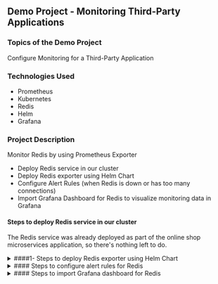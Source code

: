## Demo Project - Monitoring Third-Party Applications

### Topics of the Demo Project
Configure Monitoring for a Third-Party Application

### Technologies Used
- Prometheus
- Kubernetes
- Redis
- Helm
- Grafana

### Project Description
Monitor Redis by using Prometheus Exporter
- Deploy Redis service in our cluster
- Deploy Redis exporter using Helm Chart
- Configure Alert Rules (when Redis is down or has too many connections)
- Import Grafana Dashboard for Redis to visualize monitoring data in Grafana


#### Steps to deploy Redis service in our cluster
The Redis service was already deployed as part of the online shop microservices application, so there's nothing left to do.
<details>
  <summary>####1- Steps to deploy Redis exporter using Helm Chart</summary>

The most popular Redis exporter is available at [https://github.com/oliver006/redis_exporter](https://github.com/oliver006/redis_exporter). Since we want to deploy it in a Kubernetes cluster we are going to use a Helm chart to do this.

There are different ways to find the chart:
- [ArtifactHub](https://artifacthub.io/packages/helm/prometheus-community/prometheus-redis-exporter)
- [Github](https://github.com/prometheus-community/helm-charts/tree/main/charts/prometheus-redis-exporter)

This chart bootstraps the deployment of exactly the Redis exporter mentioned above. In the [values.yaml](https://github.com/prometheus-community/helm-charts/blob/main/charts/prometheus-redis-exporter/values.yaml) file of the chart we can see what variables may be set/overridden when using this chart.

We need to know the name and port of the redis service in the K8s cluster:
```sh
kubectl get services
# NAME                                       TYPE           CLUSTER-IP       EXTERNAL-IP                                                                 PORT(S)        AGE
# adservice                                  ClusterIP      10.100.22.140    <none>                                                                      9555/TCP       10d
# ...
# redis-exporter-prometheus-redis-exporter   ClusterIP      10.100.137.137   <none>                                                                      9121/TCP       43m
# rediscart                                  ClusterIP      10.100.206.38    <none>                                                                      6379/TCP       10d
# shippingservice                            ClusterIP      10.100.95.95     <none>                                                                      50051/TCP      10d
```

The service name is 'rediscart' and it is listening on port 6379. Now we can create a file called `redis-values.yaml` with the following content:
```yaml
serviceMonitor:
  enabled: true
  labels:
    release: monitoring

redisAddress: redis://rediscart:6379
```

```sh
helm repo add prometheus-community https://prometheus-community.github.io/helm-charts
# "prometheus-community" already exists with the same configuration, skipping

helm repo update
# Hang tight while we grab the latest from your chart repositories...
# ...Successfully got an update from the "ingress" chart repository
# ...Successfully got an update from the "bitnami" chart repository
# ...Successfully got an update from the "prometheus-community" chart repository
# Update Complete. ⎈Happy Helming!⎈

helm install redis-exporter prometheus-community/prometheus-redis-exporter -f redis-values.yaml
# NAME: redis-exporter
# LAST DEPLOYED: Sat Sep 16 22:31:50 2023
# NAMESPACE: default
# STATUS: deployed
# REVISION: 1
# TEST SUITE: None
# NOTES:
# 1. Get the Redis Exporter URL by running these commands:
#   export POD_NAME=$(kubectl get pods --namespace default -l "app=prometheus-redis-exporter,release=redis-exporter" -o jsonpath="{.items[0].metadata.name}")
#   echo "Visit http://127.0.0.1:8080 to use your application"
#   kubectl port-forward $POD_NAME 8080:

helm ls
# NAME          	NAMESPACE	REVISION	UPDATED                              	STATUS  	CHART                          	APP VERSION
# redis-exporter	default  	1       	2023-09-16 22:31:50.514561 +0200 CEST	deployed	prometheus-redis-exporter-5.6.0	v1.54.0 

kubectl get pods
# NAME                                                       READY   STATUS    RESTARTS   AGE
# adservice-599678658f-2r7w2                                 1/1     Running   0          10d
# ...
# redis-exporter-prometheus-redis-exporter-6595c4bf5-phxgq   1/1     Running   0          2m26s
# rediscart-f5cdf4c67-q9sdk                                  1/1     Running   0          10d
# ...

kubectl get servicemonitors
# NAME                                       AGE
# redis-exporter-prometheus-redis-exporter   5m20s

kubectl get servicemonitor redis-exporter-prometheus-redis-exporter -o yaml
# apiVersion: monitoring.coreos.com/v1
# kind: ServiceMonitor
# metadata:
#   annotations:
#     meta.helm.sh/release-name: redis-exporter
#     meta.helm.sh/release-namespace: default
#   creationTimestamp: "2023-09-16T20:31:51Z"
#   generation: 1
#   labels:
#     app.kubernetes.io/managed-by: Helm
#     release: monitoring                              <---------------
#   name: redis-exporter-prometheus-redis-exporter
#   namespace: default
#   resourceVersion: "1985765"
#   uid: bbff5ba5-263f-4823-b067-59010f374a75
# spec:
#   endpoints:
#   - port: redis-exporter
#   jobLabel: redis-exporter-prometheus-redis-exporter
#   namespaceSelector:
#     matchNames:
#     - default
#   selector:
#     matchLabels:
#       app.kubernetes.io/instance: redis-exporter
#       app.kubernetes.io/name: prometheus-redis-exporter
```

Open the Prometheus UI in the browser and select Status > Targets. You should see a new target called 'serviceMonitor/default/redis-exporter-prometheus-redis-exporter/0 (1/1 up)' with a 'Last Scrape' time of something like '28.127s ago' which means that Prometheus detected the new metrics endpoint and successfully scraped it. If you type 'redis' into the query execution input field, you should see all the metrics starting with redis (make sure the 'Enable autocomplete' checkbox is checked), e.g. 'redis_connected_clients'.
</details>

<details>
  <summary>#### Steps to configure alert rules for Redis</summary>
We want to be alerted when Redis is down or when it is running out of connections. We could write alert rules for these purposes on our own, or we can see if they are available in a public collection of already written useful alert rules:
- [samber/awesome-prometheus-alerts] (https://github.com/samber/awesome-prometheus-alerts)
- [samber.github.io/awesome-prometheus-alerts] (https://samber.github.io/awesome-prometheus-alerts/)

The rules in the [redis section](https://samber.github.io/awesome-prometheus-alerts/rules#redis) are based on the metrics provided by the redis exporter we used and can therefore be used in our deployment. The first rule `RedisDown` is what we need, so lets copy it, create a file called `redis-rules.yaml` and paste it in there:

```yaml
apiVersion: monitoring.coreos.com/v1
kind: PrometheusRule
metadata:
  name: redis-rules
  labels:
    app: kube-prometheus-stack
    release: monitoring
spec:
  groups:
    - name: redis.rules
      rules:
      - alert: RedisDown
        expr: redis_up == 0
        for: 0m
        labels:
          severity: critical
        annotations:
          summary: Redis down (instance {{ $labels.instance }})
          description: "Redis instance is down\n  VALUE = {{ $value }}\n  LABELS = {{ $labels }}"
```

The second rule we want to configure is the one called `RedisTooManyConnections`. It triggers an alert when more than 90% of the max allowed connection (configured in the redis configuration) are used. So lets copy that one too and add it to the `redis-rules.yaml` file:

```yaml
      - alert: RedisTooManyConnections
        expr: redis_connected_clients / redis_config_maxclients * 100 > 90
        for: 2m
        labels:
          severity: warning
        annotations:
          summary: Redis too many connections (instance {{ $labels.instance }})
          description: "Redis is running out of connections (> 90% used)\n  VALUE = {{ $value }}\n  LABELS = {{ $labels }}"
```

Let's apply the rules to the K8s cluster:
```sh
kubectl apply -f redis-rules.yaml
# prometheusrule.monitoring.coreos.com/redis-rules created

kubectl get prometheusrules
# NAME          AGE
# redis-rules   4m24s
```

After some time you should see the new rules in the Prometheus UI (Alerts, redis.rules).

Now let's trigger the "RedisDown" alert by stopping the redis pod:
```sh
kubectl scale deployment rediscart --replicas=0
# deployment.apps/rediscart scaled
```

In the [values.yaml](https://github.com/prometheus-community/helm-charts/blob/main/charts/prometheus-redis-exporter/values.yaml) file of the redis-exporter helm chart we can see in the 'serviceMonitor' section that the default scrape interval is '30s'. So after 30 seconds we should see in the Prometheus UI (Alerts) that the RedisDown alert is firing.

After restarting the redis pod with `kubectl scale deployment rediscart --replicas=1` and another 30 seconds, the alert state should go back to inactive.
</details>

<details>

  <summary>#### Steps to import Grafana dashboard for Redis</summary>
To better analyze an issue we were alerted about, we want to visualize the metrics data in Grafana. As with the alert rules we can either manually create a Redis dashboard in Grafana ourselves, or we can use a public available Grafana dashboard for Redis metrics.

On [Grafana Labs](https://grafana.com/grafana/dashboards/) you can look up existing dashboards. Search for 'redis' and make sure to select a dashboard that is based on the metrics of our [redis-exporter](https://github.com/oliver006/redis_exporter). In our case it is the ['Redis Dashboard for Prometheus Redis Exporter 1.x'](https://grafana.com/grafana/dashboards/763-redis-dashboard-for-prometheus-redis-exporter-1-x/). Copy the dashboard ID (763). Open the Grafana UI (http://localhost:8080/dashboards), click on the "+" button in the top right corner and select "Import dashboard". Paste the dashboard ID into the "Import via grafana.com" field and press "Load". Select "Prometheus" as the data source and press "Import".

The new dashboard gets displayed. It is connected to the correct instance (192.168.1.149:9121), which you can verify via the following commands:

```sh
kubectl get services
# NAME                                       TYPE           CLUSTER-IP       EXTERNAL-IP                                                                 PORT(S)        AGE
# adservice                                  ClusterIP      10.100.22.140    <none>                                                                      9555/TCP       10d
# ...
# redis-exporter-prometheus-redis-exporter   ClusterIP      10.100.233.156   <none>                                                                      9121/TCP       13h
# rediscart                                  ClusterIP      10.100.206.38    <none>                                                                      6379/TCP       10d
# shippingservice                            ClusterIP      10.100.95.95     <none>                                                                      50051/TCP      10d

kubectl describe service redis-exporter-prometheus-redis-exporter
# Name:              redis-exporter-prometheus-redis-exporter
# Namespace:         default
# Labels:            app.kubernetes.io/instance=redis-exporter
#                    app.kubernetes.io/managed-by=Helm
#                    app.kubernetes.io/name=prometheus-redis-exporter
#                    app.kubernetes.io/version=v1.54.0
#                    helm.sh/chart=prometheus-redis-exporter-5.6.0
# Annotations:       meta.helm.sh/release-name: redis-exporter
#                    meta.helm.sh/release-namespace: default
# Selector:          app.kubernetes.io/instance=redis-exporter,app.kubernetes.io/name=prometheus-redis-exporter
# Type:              ClusterIP
# IP Family Policy:  SingleStack
# IP Families:       IPv4
# IP:                10.100.233.156
# IPs:               10.100.233.156
# Port:              redis-exporter  9121/TCP
# TargetPort:        exporter-port/TCP
# Endpoints:         192.168.1.149:9121           <---------------
# Session Affinity:  None
# Events:            <none>
```
</details>
